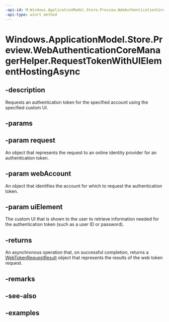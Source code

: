 ```yaml
---
-api-id: M:Windows.ApplicationModel.Store.Preview.WebAuthenticationCoreManagerHelper.RequestTokenWithUIElementHostingAsync(Windows.Security.Authentication.Web.Core.WebTokenRequest,Windows.Security.Credentials.WebAccount,Windows.UI.Xaml.UIElement)
-api-type: winrt method
---
```


<!-- Method syntax.
public IAsyncOperation<WebTokenRequestResult> WebAuthenticationCoreManagerHelper.RequestTokenWithUIElementHostingAsync(WebTokenRequest request, WebAccount webAccount, UIElement uiElement)
-->

# Windows.ApplicationModel.Store.Preview.WebAuthenticationCoreManagerHelper.RequestTokenWithUIElementHostingAsync

## -description
Requests an authentication token for the specified account using the specified custom UI.

## -params

## -param request
An object that represents the request to an online identity provider for an authentication token.

## -param webAccount
An object that identifies the account for which to request the authentication token.

## -param uiElement
The custom UI that is shown to the user to retrieve information needed for the authentication token (such as a user ID or password).

## -returns
An asynchronous operation that, on successful completion, returns a [WebTokenRequestResult](../windows.security.authentication.web.core/webtokenrequestresult.md) object that represents the results of the web token request.

## -remarks

## -see-also

## -examples
